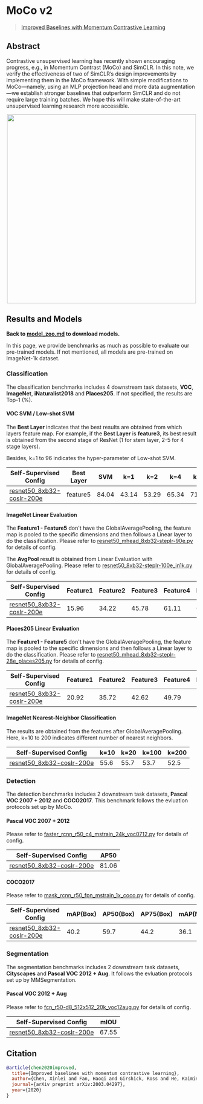 # MoCo v2

> [Improved Baselines with Momentum Contrastive Learning](https://arxiv.org/abs/2003.04297)

<!-- [ALGORITHM] -->

## Abstract

Contrastive unsupervised learning has recently shown encouraging progress, e.g., in Momentum Contrast (MoCo) and SimCLR. In this note, we verify the effectiveness of two of SimCLR’s design improvements by implementing them in the MoCo framework. With simple modifications to MoCo—namely, using an MLP projection head and more data augmentation—we establish stronger baselines that outperform SimCLR and do not require large training batches. We hope this will make state-of-the-art unsupervised learning research more accessible.

<div align="center">
<img  src="https://user-images.githubusercontent.com/36138628/149720067-b65e5736-d425-45b3-93ed-6f2427fc6217.png" width="500" />
</div>

## Results and Models

**Back to [model_zoo.md](https://github.com/open-mmlab/mmselfsup/blob/master/docs/en/model_zoo.md) to download models.**

In this page, we provide benchmarks as much as possible to evaluate our pre-trained models. If not mentioned, all models are pre-trained on ImageNet-1k dataset.

### Classification

The classification benchmarks includes 4 downstream task datasets, **VOC**, **ImageNet**,  **iNaturalist2018** and **Places205**. If not specified, the results are  Top-1 (%).

#### VOC SVM / Low-shot SVM

The **Best Layer** indicates that the best results are obtained from which layers feature map. For example, if the **Best Layer** is **feature3**, its best result is obtained from the second stage of ResNet (1 for stem layer, 2-5 for 4 stage layers).

Besides, k=1 to 96 indicates the hyper-parameter of Low-shot SVM.

| Self-Supervised Config                                                                                                                           | Best Layer | SVM   | k=1   | k=2   | k=4   | k=8   | k=16  | k=32  | k=64  | k=96  |
| ------------------------------------------------------------------------------------------------------------------------------------------------ | ---------- | ----- | ----- | ----- | ----- | ----- | ----- | ----- | ----- | ----- |
| [resnet50_8xb32-coslr-200e](https://github.com/open-mmlab/mmselfsup/blob/master/configs/selfsup/mocov2/mocov2_resnet50_8xb32-coslr-200e_in1k.py) | feature5   | 84.04 | 43.14 | 53.29 | 65.34 | 71.03 | 75.42 | 78.48 | 80.88 | 82.23 |

#### ImageNet Linear Evaluation

The **Feature1 - Feature5** don't have the GlobalAveragePooling, the feature map is pooled to the specific dimensions and then follows a Linear layer to do the classification. Please refer to [resnet50_mhead_8xb32-steplr-90e.py](https://github.com/open-mmlab/mmselfsup/blob/master/configs/benchmarks/classification/imagenet/resnet50_mhead_8xb32-steplr-90e_in1k.py) for details of config.

The **AvgPool** result is obtained from Linear Evaluation with GlobalAveragePooling. Please refer to [resnet50_8xb32-steplr-100e_in1k.py](https://github.com/open-mmlab/mmselfsup/blob/master/configs/benchmarks/classification/imagenet/resnet50_8xb32-steplr-100e_in1k.py) for details of config.

| Self-Supervised Config                                                                                                                           | Feature1 | Feature2 | Feature3 | Feature4 | Feature5 | AvgPool |
| ------------------------------------------------------------------------------------------------------------------------------------------------ | -------- | -------- | -------- | -------- | -------- | ------- |
| [resnet50_8xb32-coslr-200e](https://github.com/open-mmlab/mmselfsup/blob/master/configs/selfsup/mocov2/mocov2_resnet50_8xb32-coslr-200e_in1k.py) | 15.96    | 34.22    | 45.78    | 61.11    | 66.24    | 67.58   |

#### Places205 Linear Evaluation

The **Feature1 - Feature5** don't have the GlobalAveragePooling, the feature map is pooled to the specific dimensions and then follows a Linear layer to do the classification. Please refer to [resnet50_mhead_8xb32-steplr-28e_places205.py](https://github.com/open-mmlab/mmselfsup/blob/master/configs/benchmarks/classification/places205/resnet50_mhead_8xb32-steplr-28e_places205.py) for details of config.

| Self-Supervised Config                                                                                                                           | Feature1 | Feature2 | Feature3 | Feature4 | Feature5 |
| ------------------------------------------------------------------------------------------------------------------------------------------------ | -------- | -------- | -------- | -------- | -------- |
| [resnet50_8xb32-coslr-200e](https://github.com/open-mmlab/mmselfsup/blob/master/configs/selfsup/mocov2/mocov2_resnet50_8xb32-coslr-200e_in1k.py) | 20.92    | 35.72    | 42.62    | 49.79    | 52.25    |

#### ImageNet Nearest-Neighbor Classification

The results are obtained from the features after GlobalAveragePooling. Here, k=10 to 200 indicates different number of nearest neighbors.

| Self-Supervised Config                                                                                                                           | k=10 | k=20 | k=100 | k=200 |
| ------------------------------------------------------------------------------------------------------------------------------------------------ | ---- | ---- | ----- | ----- |
| [resnet50_8xb32-coslr-200e](https://github.com/open-mmlab/mmselfsup/blob/master/configs/selfsup/mocov2/mocov2_resnet50_8xb32-coslr-200e_in1k.py) | 55.6 | 55.7 | 53.7  | 52.5  |

### Detection

The detection benchmarks includes 2 downstream task datasets, **Pascal VOC 2007 + 2012** and **COCO2017**. This benchmark follows the evluation protocols set up by MoCo.

#### Pascal VOC 2007 + 2012

Please refer to [faster_rcnn_r50_c4_mstrain_24k_voc0712.py](https://github.com/open-mmlab/mmselfsup/blob/master/configs/benchmarks/mmdetection/voc0712/faster_rcnn_r50_c4_mstrain_24k_voc0712.py) for details of config.

| Self-Supervised Config                                                                                                                           | AP50  |
| ------------------------------------------------------------------------------------------------------------------------------------------------ | ----- |
| [resnet50_8xb32-coslr-200e](https://github.com/open-mmlab/mmselfsup/blob/master/configs/selfsup/mocov2/mocov2_resnet50_8xb32-coslr-200e_in1k.py) | 81.06 |

#### COCO2017

Please refer to [mask_rcnn_r50_fpn_mstrain_1x_coco.py](https://github.com/open-mmlab/mmselfsup/blob/master/configs/benchmarks/mmdetection/coco/mask_rcnn_r50_fpn_mstrain_1x_coco.py) for details of config.

| Self-Supervised Config                                                                                                                           | mAP(Box) | AP50(Box) | AP75(Box) | mAP(Mask) | AP50(Mask) | AP75(Mask) |
| ------------------------------------------------------------------------------------------------------------------------------------------------ | -------- | --------- | --------- | --------- | ---------- | ---------- |
| [resnet50_8xb32-coslr-200e](https://github.com/open-mmlab/mmselfsup/blob/master/configs/selfsup/mocov2/mocov2_resnet50_8xb32-coslr-200e_in1k.py) | 40.2     | 59.7      | 44.2      | 36.1      | 56.7       | 38.8       |

### Segmentation

The segmentation benchmarks includes 2 downstream task datasets, **Cityscapes** and **Pascal VOC 2012 + Aug**. It follows the evluation protocols set up by MMSegmentation.

#### Pascal VOC 2012 + Aug

Please refer to [fcn_r50-d8_512x512_20k_voc12aug.py](https://github.com/open-mmlab/mmselfsup/blob/master/configs/benchmarks/mmsegmentation/voc12aug/fcn_r50-d8_512x512_20k_voc12aug.py) for details of config.

| Self-Supervised Config                                                                                                                           | mIOU  |
| ------------------------------------------------------------------------------------------------------------------------------------------------ | ----- |
| [resnet50_8xb32-coslr-200e](https://github.com/open-mmlab/mmselfsup/blob/master/configs/selfsup/mocov2/mocov2_resnet50_8xb32-coslr-200e_in1k.py) | 67.55 |

## Citation

```bibtex
@article{chen2020improved,
  title={Improved baselines with momentum contrastive learning},
  author={Chen, Xinlei and Fan, Haoqi and Girshick, Ross and He, Kaiming},
  journal={arXiv preprint arXiv:2003.04297},
  year={2020}
}
```
